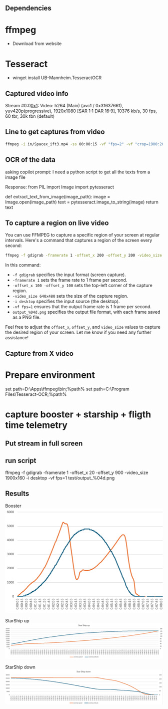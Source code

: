 Dependencies
------------

# ffmpeg
* Download from website

# Tesseract
* winget install UB-Mannheim.TesseractOCR

Captured video info
--------------------
 Stream #0:0[0x1](und): Video: h264 (Main) (avc1 / 0x31637661), yuv420p(progressive), 1920x1080 [SAR 1:1 DAR 16:9], 10376 kb/s, 30 fps, 60 tbr, 30k tbn (default)

Line to get captures from video
-------------------------------
```bash
ffmpeg -i in/Spacex_ift3.mp4 -ss 00:00:15 -vf "fps=2" -vf "crop=1900:200:0:1900" out/img%03d.jpg
```

OCR of the data
---------------
asking copilot
prompt: 
  I need a python script to get all the texts from a image file

Response:
from PIL import Image
import pytesseract

def extract_text_from_image(image_path):
    image = Image.open(image_path)
    text = pytesseract.image_to_string(image)
    return text

To capture a region on live video
---------------------------------
You can use FFMPEG to capture a specific region of your screen at regular intervals. Here's a command that captures a region of the screen every second:

```bash
ffmpeg -f gdigrab -framerate 1 -offset_x 200 -offset_y 200 -video_size 640x50 -i desktop -vf fps=1 test/output_%04d.png
```

In this command:
- `-f gdigrab` specifies the input format (screen capture).
- `-framerate 1` sets the frame rate to 1 frame per second.
- `-offset_x 100 -offset_y 100` sets the top-left corner of the capture region.
- `-video_size 640x480` sets the size of the capture region.
- `-i desktop` specifies the input source (the desktop).
- `-vf fps=1` ensures that the output frame rate is 1 frame per second.
- `output_%04d.png` specifies the output file format, with each frame saved as a PNG file.

Feel free to adjust the `offset_x`, `offset_y`, and `video_size` values to capture the desired region of your screen. Let me know if you need any further assistance!


Capture from X video
--------------------
# Prepare environment
set path=D:\Apps\ffmpeg\bin;%path% 
set path=C:\Program Files\Tesseract-OCR;%path%  

# capture booster + starship + fligth time telemetry
## Put stream in full screen
## run script
ffmpeg -f gdigrab -framerate 1 -offset_x 20 -offset_y 900 -video_size 1900x160 -i desktop -vf fps=1 test/output_%04d.png

Results
--------
Booster
![booster](img/booster.png)

StarShip up
![StarShip up](img/starship_up.png)

StarShip down
![StarShip down](img/starship_down.png)
